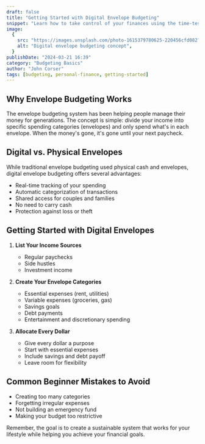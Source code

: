 ```yaml
---
draft: false
title: "Getting Started with Digital Envelope Budgeting"
snippet: "Learn how to take control of your finances using the time-tested envelope budgeting system in a modern, digital way. Perfect for beginners looking to master their money."
image:
  {
    src: "https://images.unsplash.com/photo-1615379780625-220456cfd082?&fit=crop&w=430&h=240",
    alt: "Digital envelope budgeting concept",
  }
publishDate: "2024-03-21 16:39"
category: "Budgeting Basics"
author: "John Corser"
tags: [budgeting, personal-finance, getting-started]
---
```


## Why Envelope Budgeting Works

The envelope budgeting system has been helping people manage their money for generations. The concept is simple: divide your income into specific spending categories (envelopes) and only spend what's in each envelope. When the money's gone, it's gone until your next paycheck.

## Digital vs. Physical Envelopes

While traditional envelope budgeting used physical cash and envelopes, digital envelope budgeting offers several advantages:

- Real-time tracking of your spending
- Automatic categorization of transactions
- Shared access for couples and families
- No need to carry cash
- Protection against loss or theft

## Getting Started with Digital Envelopes

1. **List Your Income Sources**

   - Regular paychecks
   - Side hustles
   - Investment income

2. **Create Your Envelope Categories**

   - Essential expenses (rent, utilities)
   - Variable expenses (groceries, gas)
   - Savings goals
   - Debt payments
   - Entertainment and discretionary spending

3. **Allocate Every Dollar**
   - Give every dollar a purpose
   - Start with essential expenses
   - Include savings and debt payoff
   - Leave room for flexibility

## Common Beginner Mistakes to Avoid

- Creating too many categories
- Forgetting irregular expenses
- Not building an emergency fund
- Making your budget too restrictive

Remember, the goal is to create a sustainable system that works for your lifestyle while helping you achieve your financial goals.
